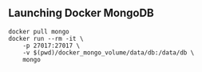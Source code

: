 
## Launching Docker MongoDB
```
docker pull mongo
docker run --rm -it \
    -p 27017:27017 \
    -v $(pwd)/docker_mongo_volume/data/db:/data/db \
    mongo
```
